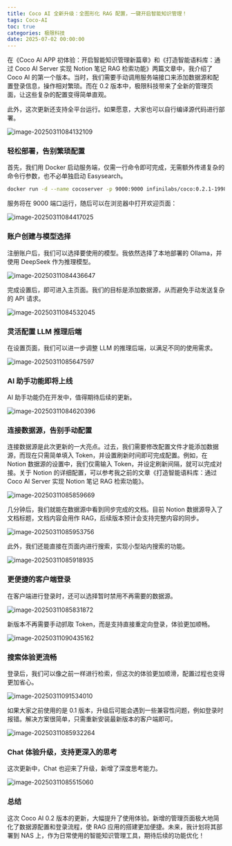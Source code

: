 ```yaml
---
title: Coco AI 全新升级：全图形化 RAG 配置，一键开启智能知识管理！
tags: Coco-AI
toc: true
categories: 极限科技
date: 2025-07-02 00:00:00
---
```


在《Coco AI APP 初体验：开启智能知识管理新篇章》和《打造智能语料库：通过 Coco AI Server 实现 Notion 笔记 RAG 检索功能》两篇文章中，我介绍了 Coco AI 的第一个版本。当时，我们需要手动调用服务端接口来添加数据源和配置登录信息，操作相对繁琐。而在 0.2 版本中，极限科技带来了全新的管理页面，让这些复杂的配置变得简单直观。

此外，这次更新还支持全平台运行。如果愿意，大家也可以自行编译源代码进行部署。

![image-20250311084132109](https://i-blog.csdnimg.cn/img_convert/45a37ca66b3b9557875c47636992fc04.png)

### 轻松部署，告别繁琐配置

首先，我们用 Docker 启动服务端，仅需一行命令即可完成，无需额外传递复杂的命令行参数，也不必单独启动 Easysearch。

```bash
docker run -d --name cocoserver -p 9000:9000 infinilabs/coco:0.2.1-1998
```

服务将在 9000 端口运行，随后可以在浏览器中打开欢迎页面：

![image-20250311084417025](https://i-blog.csdnimg.cn/img_convert/82dd96cad2992cc7346f6993c4b7add9.png)

### 账户创建与模型选择

注册账户后，我们可以选择要使用的模型。我依然选择了本地部署的 Ollama，并使用 DeepSeek 作为推理模型。

![image-20250311084436647](https://i-blog.csdnimg.cn/img_convert/2a4c0e6422c18564819edbf0d6128d7e.png)

完成设置后，即可进入主页面。我们的目标是添加数据源，从而避免手动发送复杂的 API 请求。

![image-20250311084532045](https://i-blog.csdnimg.cn/img_convert/7aecbf5489576aa4dddc2e24c74ecbf4.png)

### 灵活配置 LLM 推理后端

在设置页面，我们可以进一步调整 LLM 的推理后端，以满足不同的使用需求。

![image-20250311085647597](https://i-blog.csdnimg.cn/img_convert/7479713a8a86f5ba7383da757f0d299a.png)

### AI 助手功能即将上线

AI 助手功能仍在开发中，值得期待后续的更新。

![image-20250311084620396](https://i-blog.csdnimg.cn/img_convert/6c7baafe3bc640281c26dffc957476bf.png)

### 连接数据源，告别手动配置

连接数据源是此次更新的一大亮点。过去，我们需要修改配置文件才能添加数据源，而现在只需简单填入 Token，并设置刷新时间即可完成配置。例如，在 Notion 数据源的设置中，我们仅需输入 Token，并设定刷新间隔，就可以完成对接。关于 Notion 的详细配置，可以参考我之前的文章《打造智能语料库：通过 Coco AI Server 实现 Notion 笔记 RAG 检索功能》。

![image-20250311085859669](https://i-blog.csdnimg.cn/img_convert/fd1dd5da4a02d5d442d41a299d908574.png)

几分钟后，我们就能在数据源中看到同步完成的文档。目前 Notion 数据源导入了文档标题，文档内容会用作 RAG，后续版本预计会支持完整内容的同步。

![image-20250311085953756](https://i-blog.csdnimg.cn/img_convert/5ae5d4a8c5d0d11fddb0b7fd969b2c0f.png)

此外，我们还能直接在页面内进行搜索，实现小型站内搜索的功能。

![image-20250311085918935](https://i-blog.csdnimg.cn/img_convert/2d1d2ca162eecc10b706d08543468b6f.png)

### 更便捷的客户端登录

在客户端进行登录时，还可以选择暂时禁用不再需要的数据源。

![image-20250311085831872](https://i-blog.csdnimg.cn/img_convert/64e0dfc910fd32dfc543804c2795676a.png)

新版本不再需要手动抓取 Token，而是支持直接重定向登录，体验更加顺畅。

![image-20250311090435162](https://i-blog.csdnimg.cn/img_convert/cf55c0a4beed822fe0fac21cac942157.png)

### 搜索体验更流畅

登录后，我们可以像之前一样进行检索，但这次的体验更加顺滑，配置过程也变得更加省心。

![image-20250311091534010](https://i-blog.csdnimg.cn/img_convert/2a0a77a94e4cdd49b5aee633385400b1.png)

如果大家之前使用的是 0.1 版本，升级后可能会遇到一些兼容性问题，例如登录时报错。解决方案很简单，只需重新安装最新版本的客户端即可。

![image-20250311085932264](https://i-blog.csdnimg.cn/img_convert/f7195603c5cebd9ddc44006cc831a385.png)

### Chat 体验升级，支持更深入的思考

这次更新中，Chat 也迎来了升级，新增了深度思考能力。

![image-20250311085515060](https://i-blog.csdnimg.cn/img_convert/a50f98111fc48b320fd48df970830ddf.png)

### 总结

这次 Coco AI 0.2 版本的更新，大幅提升了使用体验。新增的管理页面极大地简化了数据源配置和登录流程，使 RAG 应用的搭建更加便捷。未来，我计划将其部署到 NAS 上，作为日常使用的智能知识管理工具，期待后续的功能优化！
